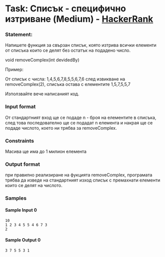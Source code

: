 # Task: Списък - специфично изтриване (Medium) - [HackerRank](<https://www.hackerrank.com/contests/sda-test2/challenges/--82>)


### Statement:

Напишете функция за свързан списък, която изтрива всички елементи от списъка които се делят без остатък на подадено число.

void removeComplex(int devidedBy)

Пример:

От списък с числа: 1,4,5,6,7,8,5,5,6,7,6 след извикване на removeComplex(2), списъка остава с елементите 1,5,7,5,5,7

Използвайте вече написаният код.


### Input format

От стандартният вход ще се подаде n - броя на елементите в списъка, след това последователно ще се подадат n елемента и накрая ще се подаде числото, което ни трябва за removeComplex. 


### Constraints

Масива ще има до 1 милион елемента

### Output format

при правилно реализиране на фукцията removeComplex, програмата трябва да изведе на стандартният изход списък с премахнати елементи които се делят на числото.


### Samples


#### Sample Input 0
```
10
1 2 3 4 5 5 4 6 7 3
2
```

#### Sample Output 0
```
3 7 5 5 3 1 
```
